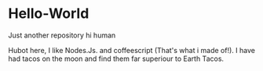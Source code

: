 # Hello-World
Just another repository
hi human

Hubot here, I like Nodes.Js. and coffeescript (That's what i made of!). 
I have had tacos on the moon and find them far superiour to Earth Tacos. 
